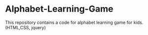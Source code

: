 # Alphabet-Learning-Game
This repository contains a code for alphabet learning game for kids.(HTML,CSS, jquery)
